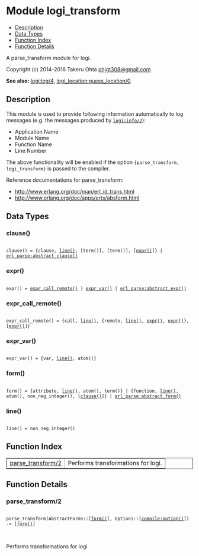 

# Module logi_transform #
* [Description](#description)
* [Data Types](#types)
* [Function Index](#index)
* [Function Details](#functions)

A parse_transform module for logi.

Copyright (c) 2014-2016 Takeru Ohta <phjgt308@gmail.com>

__See also:__ [logi:log/4](logi.md#log-4), [logi_location:guess_location/0](logi_location.md#guess_location-0).

<a name="description"></a>

## Description ##

This module is used to provide following information automatically to log messages (e.g. the messages produced by [`logi:info/2`](logi.md#info-2)):
- Application Name
- Module Name
- Function Name
- Line Number

The above functionality will be enabled if the option `{parse_transform, logi_transform}` is passed to the compiler.

Reference documentations for parse_transform:
- http://www.erlang.org/doc/man/erl_id_trans.html
- http://www.erlang.org/doc/apps/erts/absform.html

<a name="types"></a>

## Data Types ##




### <a name="type-clause">clause()</a> ###


<pre><code>
clause() = {clause, <a href="#type-line">line()</a>, [term()], [term()], [<a href="#type-expr">expr()</a>]} | <a href="erl_parse.md#type-abstract_clause">erl_parse:abstract_clause()</a>
</code></pre>




### <a name="type-expr">expr()</a> ###


<pre><code>
expr() = <a href="#type-expr_call_remote">expr_call_remote()</a> | <a href="#type-expr_var">expr_var()</a> | <a href="erl_parse.md#type-abstract_expr">erl_parse:abstract_expr()</a>
</code></pre>




### <a name="type-expr_call_remote">expr_call_remote()</a> ###


<pre><code>
expr_call_remote() = {call, <a href="#type-line">line()</a>, {remote, <a href="#type-line">line()</a>, <a href="#type-expr">expr()</a>, <a href="#type-expr">expr()</a>}, [<a href="#type-expr">expr()</a>]}
</code></pre>




### <a name="type-expr_var">expr_var()</a> ###


<pre><code>
expr_var() = {var, <a href="#type-line">line()</a>, atom()}
</code></pre>




### <a name="type-form">form()</a> ###


<pre><code>
form() = {attribute, <a href="#type-line">line()</a>, atom(), term()} | {function, <a href="#type-line">line()</a>, atom(), non_neg_integer(), [<a href="#type-clause">clause()</a>]} | <a href="erl_parse.md#type-abstract_form">erl_parse:abstract_form()</a>
</code></pre>




### <a name="type-line">line()</a> ###


<pre><code>
line() = non_neg_integer()
</code></pre>

<a name="index"></a>

## Function Index ##


<table width="100%" border="1" cellspacing="0" cellpadding="2" summary="function index"><tr><td valign="top"><a href="#parse_transform-2">parse_transform/2</a></td><td>Performs transformations for logi.</td></tr></table>


<a name="functions"></a>

## Function Details ##

<a name="parse_transform-2"></a>

### parse_transform/2 ###

<pre><code>
parse_transform(AbstractForms::[<a href="#type-form">form()</a>], Options::[<a href="compile.md#type-option">compile:option()</a>]) -&gt; [<a href="#type-form">form()</a>]
</code></pre>
<br />

Performs transformations for logi

